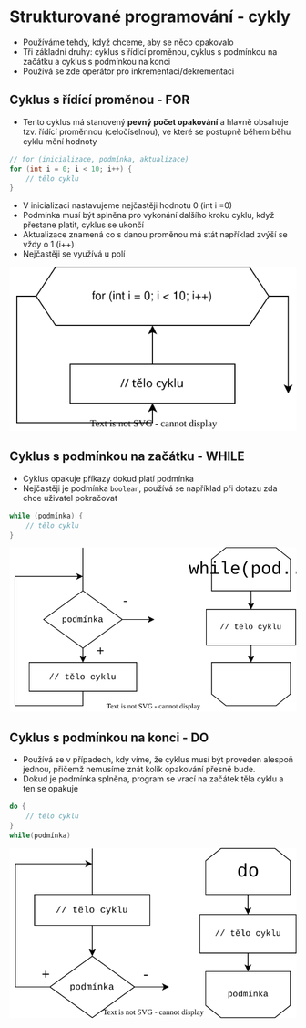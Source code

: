 # Strukturované programování - cykly

- Používáme tehdy, když chceme, aby se něco opakovalo
- Tři základní druhy: cyklus s řídicí proměnou, cyklus s podmínkou na začátku a cyklus s podmínkou na konci
- Používá se zde operátor pro inkrementaci/dekrementaci

## Cyklus s řídící proměnou - FOR

- Tento cyklus má stanovený **pevný počet opakování** a hlavně obsahuje tzv. řídící proměnnou (celočíselnou), ve které se postupně během běhu cyklu mění hodnoty

```csharp
// for (inicializace, podmínka, aktualizace)
for (int i = 0; i < 10; i++) {
	// tělo cyklu
}
```

- V inicializaci nastavujeme nejčastěji hodnotu 0 (int i =0)
- Podmínka musí být splněna pro vykonání dalšího kroku cyklu, když přestane platit, cyklus se ukončí
- Aktualizace znamená co s danou proměnou má stát například zvýší se vždy o 1 (i++)
- Nejčastěji se využívá u polí

<p align="center">
  <img src="img/03-01.svg" />
</p>

## Cyklus s podmínkou na začátku - WHILE

- Cyklus opakuje příkazy dokud platí podmínka
- Nejčastěji je podmínka `boolean`, používá se například při dotazu zda chce uživatel pokračovat

```csharp
while (podmínka) {
	// tělo cyklu
}
```

<p align="center">
  <img src="img/03-02.svg" />
</p>

## Cyklus s podmínkou na konci - DO

- Používá se v případech, kdy víme, že cyklus musí být proveden alespoň jednou, přičemž nemusíme znát kolik opakování přesně bude.
- Dokud je podmínka splněna, program se vrací na začátek těla cyklu a ten se opakuje

```csharp
do {
	// tělo cyklu
}
while(podmínka)
```

<p align="center">
  <img src="img/03-03.svg" />
</p>
